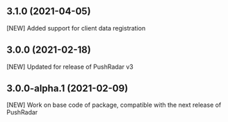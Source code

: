 ## 3.1.0 (2021-04-05)

[NEW] Added support for client data registration

## 3.0.0 (2021-02-18)

[NEW] Updated for release of PushRadar v3

## 3.0.0-alpha.1 (2021-02-09)

[NEW] Work on base code of package, compatible with the next release of PushRadar

